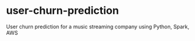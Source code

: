 # user-churn-prediction
User churn prediction for a music streaming company using Python, Spark, AWS
